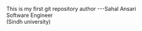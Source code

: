 This is my first git repository
author ---Sahal Ansari
<br>
Software Engineer
<br>
(Sindh university)

